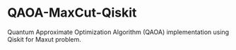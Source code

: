 # QAOA-MaxCut-Qiskit
Quantum Approximate Optimization Algorithm (QAOA) implementation using Qiskit for Maxut problem. 
